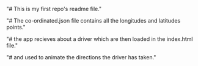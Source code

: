 "# This is my first repo's readme file." 

"# The co-ordinated.json file contains all the longitudes and latitudes points."

"# the app recieves about a driver which are then loaded in the index.html file."

"# and used to animate the directions the driver has taken."
